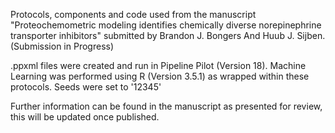 Protocols, components and code used from the manuscript "Proteochemometric modeling identifies chemically diverse norepinephrine transporter inhibitors" submitted by Brandon J. Bongers And Huub J. Sijben. (Submission in Progress)

.ppxml files were created and run in Pipeline Pilot (Version 18). Machine Learning was performed using R (Version 3.5.1) as wrapped within these protocols. Seeds were set to '12345'

Further information can be found in the manuscript as presented for review, this will be updated once published.
